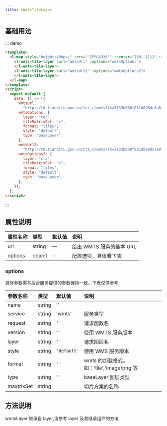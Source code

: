 ```yaml
---
title: LWmtsTileLayer
---
```


## 基础用法

::: demo

```html
<template>
  <l-map style="height:400px;" :crs="'EPSG4326'" :center="[30, 111]" :zoom="4">
    <l-wmts-tile-layer :url="wmtsUrl" :options="wmtsOptions">
    </l-wmts-tile-layer>
    <l-wmts-tile-layer :url="wmtsUrl2" :options="wmtsOptions2">
    </l-wmts-tile-layer>
  </l-map>
</template>
<script>
  export default {
    data: () => ({
      wmtsUrl:
        "http://t0.tianditu.gov.cn/ter_c/wmts?tk=3133b000f831d898dc3a8f9bcff6ddf4",
      wmtsOptions: {
        layer: "ter",
        tileMatrixSet: "c",
        format: "tiles",
        style: "default",
        type: "baseLayer",
      },
      wmtsUrl2:
        "http://t0.tianditu.gov.cn/cta_c/wmts?tk=3133b000f831d898dc3a8f9bcff6ddf4",
      wmtsOptions2: {
        layer: "cta",
        tileMatrixSet: "c",
        format: "tiles",
        style: "default",
        type: "baseLayer",
      },
    }),
  };
</script>
```

:::

## 属性说明

| 属性名称 | 类型   | 默认值 | 说明                     |
| :------- | :----- | :----- | :----------------------- |
| url      | string | —      | 给出 WMTS 服务的基本 URL |
| options  | object | —      | 配置选项，具体看下表     |

### options

具体参数需与后台服务提供的参数保持一致，下表仅供参考

| 参数名称   | 类型   | 默认值      | 说明                                      |
| :--------- | :----- | :---------- | :---------------------------------------- |
| name       | string | ''          |                                           |
| service    | string | 'wmts'      | 服务类型                                  |
| request    | string | `''`        | 请求函数名                                |
| version    | string | `''`        | 使用 WMTS 服务版本                        |
| layer      | string | `''`        | 请求图层名                                |
| style      | string | `'default'` | 使用 WMS 服务版本                         |
| format     | string | `''`        | wmts 的加载格式。如：‘tile’,'image/png'等 |
| type       | string | `''`        | baseLayer 图层类型                        |
| maxtrixSet | string |             | 切片方案的名称                            |

## 方法说明

wmtsLayer 继承自 layer,请参考 layer 及其继承组件的方法

